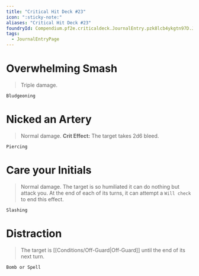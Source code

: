 ```yaml
---
title: "Critical Hit Deck #23"
icon: ":sticky-note:"
aliases: "Critical Hit Deck #23"
foundryId: Compendium.pf2e.criticaldeck.JournalEntry.pzk8lcb4ykgtn97D.JournalEntryPage.KAsdzGsp84DphbcZ
tags:
  - JournalEntryPage
---
```

# Overwhelming Smash

> Triple damage.

`Bludgeoning`

# Nicked an Artery

> Normal damage. **Crit Effect:** The target takes 2d6 bleed.

`Piercing`

# Care your Initials

> Normal damage. The target is so humiliated it can do nothing but attack you. At the end of each of its turns, it can attempt a `Will check` to end this effect.

`Slashing`

# Distraction

> The target is [[Conditions/Off-Guard|Off-Guard]] until the end of its next turn.

`Bomb or Spell`